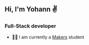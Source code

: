 <h2>Hi, I'm Yohann ✌️</h2>
<h3>Full-Stack developer</h3>

- 👨‍💻 I am currently a <a href="https://makers.tech/">Makers</a> student
